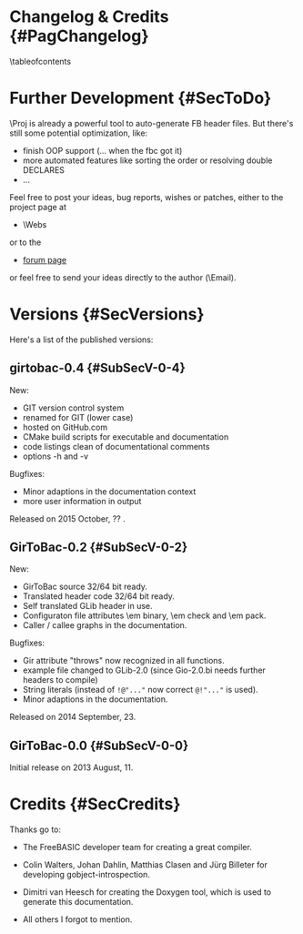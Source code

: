 Changelog & Credits {#PagChangelog}
===================
\tableofcontents

Further Development  {#SecToDo}
===================

\Proj is already a powerful tool to auto-generate FB header files. But
there's still some potential optimization, like:

- finish OOP support (... when the fbc got it)
- more automated features like sorting the order or resolving double DECLARES
- ...

Feel free to post your ideas, bug reports, wishes or patches, either
to the project page at

- \Webs

or to the

- [forum page](http://www.freebasic.net/forum/viewtopic.php?p=190158)

or feel free to send your ideas directly to the author (\Email).


Versions  {#SecVersions}
========

Here's a list of the published versions:

girtobac-0.4  {#SubSecV-0-4}
------------

New:

- GIT version control system
- renamed for GIT (lower case)
- hosted on GitHub.com
- CMake build scripts for executable and documentation
- code listings clean of documentational comments
- options -h and -v

Bugfixes:

- Minor adaptions in the documentation context
- more user information in output

Released on 2015 October, ??  .


GirToBac-0.2  {#SubSecV-0-2}
------------

New:

- GirToBac source 32/64 bit ready.
- Translated header code 32/64 bit ready.
- Self translated GLib header in use.
- Configuraton file attributes \em binary, \em check and \em pack.
- Caller / callee graphs in the documentation.

Bugfixes:

- Gir attribute "throws" now recognized in all functions.
- example file changed to GLib-2.0 (since Gio-2.0.bi needs further headers to compile)
- String literals (instead of `!@"..."` now correct `@!"..."` is used).
- Minor adaptions in the documentation.

Released on 2014 September, 23.


GirToBac-0.0  {#SubSecV-0-0}
------------

Initial release on 2013 August, 11.


Credits  {#SecCredits}
=======

Thanks go to:

- The FreeBASIC developer team for creating a great compiler.

- Colin Walters, Johan Dahlin, Matthias Clasen and Jürg Billeter for
  developing gobject-introspection.

- Dimitri van Heesch for creating the Doxygen tool, which is used to
  generate this documentation.

- All others I forgot to mention.
